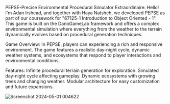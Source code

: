 PEPSE-Precise Environmental Procedural Simulator Extraordinaire: 
Hello! I'm Adan Irshead, and together with Haya Natsheh, we developed PEPSE as part of our coursework for "67125-1 Introduction to Object Oriented - 1".
This game is built on the DanoGameLab framework and offers a complex environmental simulation where everything from the weather to the terrain dynamically evolves based on procedural generation techniques.

Game Overview: 
In PEPSE, players can  experiencing a rich and responsive environment. The game features a realistic day-night cycle, dynamic weather systems, and ecosystems that respond to
player interactions and environmental conditions.

Features: 
Infinite procedural terrain generation for exploration.
Simulated day-night cycle affecting gameplay.
Dynamic ecosystems with growing trees and changing weather.
Modular architecture for easy customization and future expansions.

![Screenshot 2024-05-01 004622](https://github.com/AI174/Ex4/assets/159155481/63b00756-889b-4a4e-8458-603c2d8150f2)
